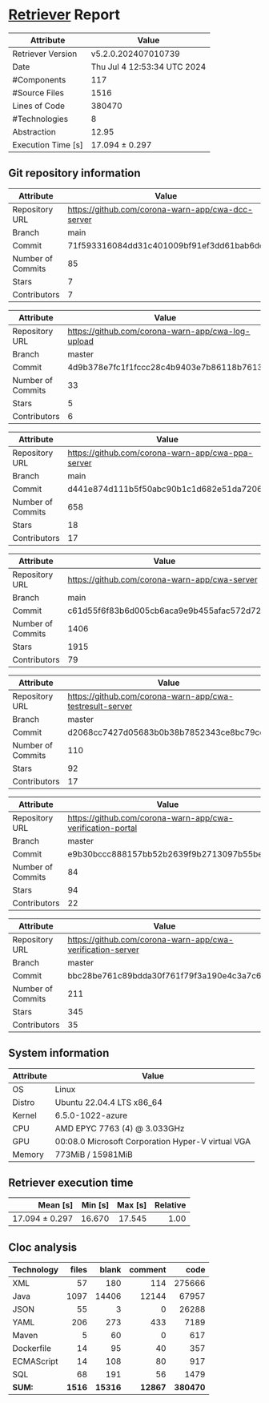 # [Retriever](https://github.com/PalladioSimulator/Palladio-ReverseEngineering-Retriever) Report
| Attribute          | Value |
| ------------------ | ----- |
| Retriever Version  | v5.2.0.202407010739 |
| Date               | Thu Jul  4 12:53:34 UTC 2024 |
| #Components        | 117 |
| #Source Files      | 1516 |
| Lines of Code      | 380470 |
| #Technologies      | 8 |
| Abstraction        | 12.95 |
| Execution Time [s] | 17.094 ± 0.297  |

## Git repository information
|      Attribute    | Value |
| ----------------- | ----- |
| Repository URL    | https://github.com/corona-warn-app/cwa-dcc-server |
| Branch            | main |
| Commit            | 71f593316084dd31c401009bf91ef3dd61bab6dd |
| Number of Commits | 85 |
| Stars             | 7 |
| Contributors      | 7 |

|      Attribute    | Value |
| ----------------- | ----- |
| Repository URL    | https://github.com/corona-warn-app/cwa-log-upload |
| Branch            | master |
| Commit            | 4d9b378e7fc1f1fccc28c4b9403e7b86118b7613 |
| Number of Commits | 33 |
| Stars             | 5 |
| Contributors      | 6 |

|      Attribute    | Value |
| ----------------- | ----- |
| Repository URL    | https://github.com/corona-warn-app/cwa-ppa-server |
| Branch            | main |
| Commit            | d441e874d111b5f50abc90b1c1d682e51da7206e |
| Number of Commits | 658 |
| Stars             | 18 |
| Contributors      | 17 |

|      Attribute    | Value |
| ----------------- | ----- |
| Repository URL    | https://github.com/corona-warn-app/cwa-server |
| Branch            | main |
| Commit            | c61d55f6f83b6d005cb6aca9e9b455afac572d72 |
| Number of Commits | 1406 |
| Stars             | 1915 |
| Contributors      | 79 |

|      Attribute    | Value |
| ----------------- | ----- |
| Repository URL    | https://github.com/corona-warn-app/cwa-testresult-server |
| Branch            | master |
| Commit            | d2068cc7427d05683b0b38b7852343ce8bc79cd2 |
| Number of Commits | 110 |
| Stars             | 92 |
| Contributors      | 17 |

|      Attribute    | Value |
| ----------------- | ----- |
| Repository URL    | https://github.com/corona-warn-app/cwa-verification-portal |
| Branch            | master |
| Commit            | e9b30bccc888157bb52b2639f9b2713097b55beb |
| Number of Commits | 84 |
| Stars             | 94 |
| Contributors      | 22 |

|      Attribute    | Value |
| ----------------- | ----- |
| Repository URL    | https://github.com/corona-warn-app/cwa-verification-server |
| Branch            | master |
| Commit            | bbc28be761c89bdda30f761f79f3a190e4c3a7c6 |
| Number of Commits | 211 |
| Stars             | 345 |
| Contributors      | 35 |


## System information
| Attribute | Value |
| --------- | ----- |
| OS | Linux  |
| Distro | Ubuntu 22.04.4 LTS x86_64  |
| Kernel | 6.5.0-1022-azure  |
| CPU | AMD EPYC 7763 (4) @ 3.033GHz  |
| GPU | 00:08.0 Microsoft Corporation Hyper-V virtual VGA  |
| Memory | 773MiB / 15981MiB  |

## Retriever execution time
| Mean [s] | Min [s] | Max [s] | Relative |
|---:|---:|---:|---:|
| 17.094 ± 0.297 | 16.670 | 17.545 | 1.00 |

## Cloc analysis

<!-- github.com/AlDanial/cloc v 1.90  T=4.28 s (389.6 files/s, 97714.5 lines/s) -->

|Technology|files|blank|comment|code|
|:-------|-------:|-------:|-------:|-------:|
|XML|57|180|114|275666|
|Java|1097|14406|12144|67957|
|JSON|55|3|0|26288|
|YAML|206|273|433|7189|
|Maven|5|60|0|617|
|Dockerfile|14|95|40|357|
|ECMAScript|14|108|80|917|
|SQL|68|191|56|1479|
|**SUM:**|**1516**|**15316**|**12867**|**380470**|
